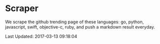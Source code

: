 # Scraper

We scrape the github trending page of these languages: go, python, javascript, swift, objective-c, ruby, and push a markdown result everyday.

Last Updated: 2017-03-13 09:18:04